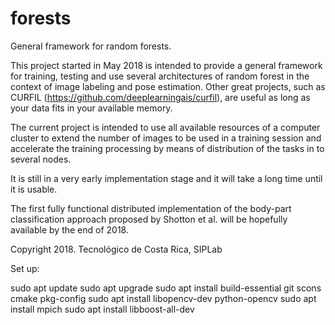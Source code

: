 # forests
General framework for random forests.

This project started in May 2018 is intended to provide a general framework for training, testing and use several architectures of random forest in the context of image labeling and pose estimation.  Other great projects, such as CURFIL (https://github.com/deeplearningais/curfil), are useful as long as your data fits in your available memory. 

The current project is intended to use all available resources of a computer cluster to extend the number of images to be used in a training session and accelerate the training processing by means of distribution of the tasks in to several nodes.

It is still in a very early implementation stage and it will take a long time until it is usable.

The first fully functional distributed implementation of the body-part classification approach proposed by Shotton et al. will be hopefully available by the end of 2018.

Copyright 2018.  Tecnológico de Costa Rica, SIPLab



Set up:

sudo apt update
sudo apt upgrade
sudo apt install build-essential git scons cmake pkg-config
sudo apt install libopencv-dev python-opencv
sudo apt install mpich
sudo apt install libboost-all-dev

